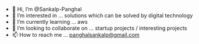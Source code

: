 - 👋 Hi, I’m @Sankalp-Panghal
- 👀 I’m interested in ... solutions which can be solved by digital technology
- 🌱 I’m currently learning ... aws
- 💞️ I’m looking to collaborate on ... startup projects / interesting projects
- 📫 How to reach me ... panghalsankalp@gmail.com

<!---
Sankalp-Panghal/Sankalp-Panghal is a ✨ special ✨ repository because its `README.md` (this file) appears on your GitHub profile.
You can click the Preview link to take a look at your changes.
--->
